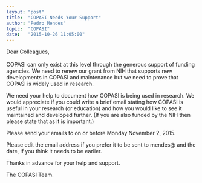 ```yaml
---
layout: "post"
title:  "COPASI Needs Your Support"
author: "Pedro Mendes"
topic:  "COPASI"
date:   "2015-10-26 11:05:00"
---
```


Dear Colleagues,<br/><br/>
COPASI can only exist at this level through the generous support of 
funding agencies. We need to renew our grant from NIH that supports new 
developments in COPASI and maintenance but we need to prove that COPASI 
is widely used in research.

We need your help to document how COPASI is being used in research. 
We would appreciate if you could write a brief email stating how COPASI 
is useful in your research (or education) and how you would like to see 
it maintained and developed further.  (If you are also funded by the NIH 
then please state that as it is important.)

Please send your emails to
<b><script>mail2("hsoosp","ocapis",1,"?Subject=In%20Support%20of%20COPASI","Stefan Hoops")</script></b> 
on or before Monday November 2, 2015.

Please edit the email address if you prefer it to be sent to mendes@ and 
the date, if you think it needs to be earlier.

Thanks in advance for your help and support.

The COPASI Team.
